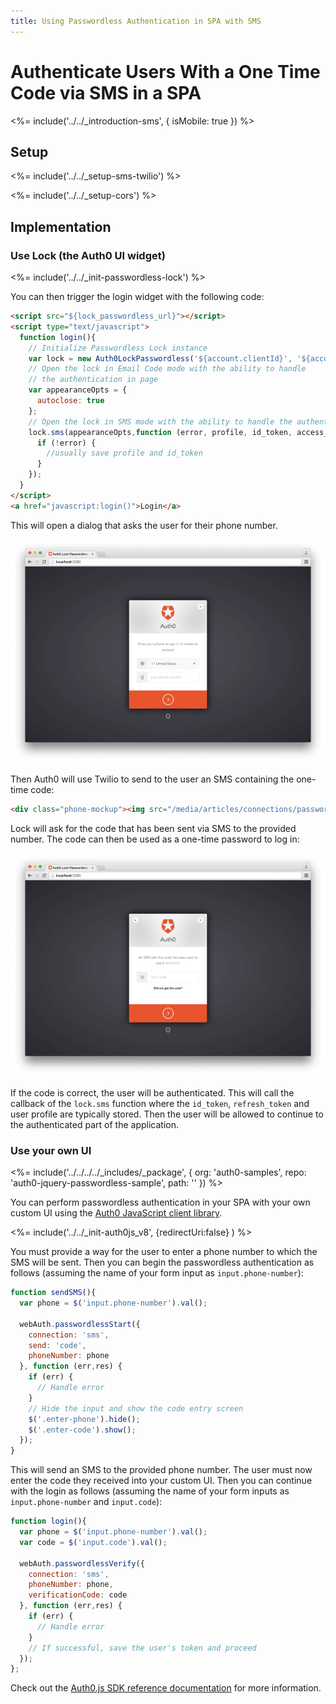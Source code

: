```yaml
---
title: Using Passwordless Authentication in SPA with SMS
---
```

# Authenticate Users With a One Time Code via SMS in a SPA

<%= include('../../_introduction-sms', { isMobile: true }) %>

## Setup

<%= include('../../_setup-sms-twilio') %>

<%= include('../../_setup-cors') %>

## Implementation

### Use Lock (the Auth0 UI widget)

<%= include('../../_init-passwordless-lock') %>

You can then trigger the login widget with the following code:

```html
<script src="${lock_passwordless_url}"></script>
<script type="text/javascript">
  function login(){
    // Initialize Passwordless Lock instance
    var lock = new Auth0LockPasswordless('${account.clientId}', '${account.namespace}');
    // Open the lock in Email Code mode with the ability to handle
    // the authentication in page
    var appearanceOpts = {
      autoclose: true
    };
    // Open the lock in SMS mode with the ability to handle the authentication in page
    lock.sms(appearanceOpts,function (error, profile, id_token, access_token, state, refresh_token) {
      if (!error) {
        //usually save profile and id_token
      }
    });
  }
</script>
<a href="javascript:login()">Login</a>
```

This will open a dialog that asks the user for their phone number.

![](/media/articles/connections/passwordless/passwordless-sms-enter-phone-web.png)

Then Auth0 will use Twilio to send to the user an SMS containing the one-time code:

```html
<div class="phone-mockup"><img src="/media/articles/connections/passwordless/passwordless-sms-receive-code-web.png" alt="SMS one-time code"/></div>
```

Lock will ask for the code that has been sent via SMS to the provided number. The code can then be used as a one-time password to log in:

![](/media/articles/connections/passwordless/passwordless-sms-enter-code-web.png)

If the code is correct, the user will be authenticated. This will call the callback of the `lock.sms` function where the `id_token`, `refresh_token` and user profile are typically stored. Then the user will be allowed to continue to the authenticated part of the application.

### Use your own UI

<%= include('../../../../_includes/_package', {
  org: 'auth0-samples',
  repo: 'auth0-jquery-passwordless-sample',
  path: ''
}) %>

You can perform passwordless authentication in your SPA with your own custom UI using the [Auth0 JavaScript client library](/libraries/auth0js).

<%= include('../../_init-auth0js_v8', {redirectUri:false} ) %>

You must provide a way for the user to enter a phone number to which the SMS will be sent. Then you can begin the passwordless authentication as follows (assuming the name of your form input as `input.phone-number`):

```js
function sendSMS(){
  var phone = $('input.phone-number').val();

  webAuth.passwordlessStart({
    connection: 'sms',
    send: 'code',
    phoneNumber: phone
  }, function (err,res) {
    if (err) {
      // Handle error
    }
    // Hide the input and show the code entry screen
    $('.enter-phone').hide();
    $('.enter-code').show();
  });
}
```

This will send an SMS to the provided phone number. The user must now enter the code they received into your custom UI. Then you can continue with the login as follows (assuming the name of your form inputs as `input.phone-number` and `input.code`):

```js
function login(){
  var phone = $('input.phone-number').val();
  var code = $('input.code').val();

  webAuth.passwordlessVerify({
    connection: 'sms',
    phoneNumber: phone,
    verificationCode: code
  }, function (err,res) {
    if (err) {
      // Handle error
    }
    // If successful, save the user's token and proceed
  });
};
```

Check out the [Auth0.js SDK reference documentation](/libraries/auth0js) for more information.
